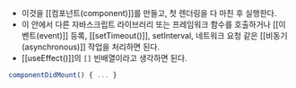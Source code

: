 - 이것을 [[컴포넌트(component)]]를 만들고, 첫 렌더링을 다 마친 후 실행한다.
- 이 안에서 다른 자바스크립트 라이브러리 또는 프레임워크 함수를 호출하거나 [[이벤트(event)]] 등록, [[setTimeout()]], setInterval, 네트워크 요청 같은 [[비동기(asynchronous)]] 작업을 처리하면 된다.
- [[useEffect()]]의 `[]` 빈배열이라고 생각하면 된다.

```js
componentDidMount() { ... }
```